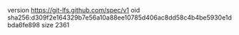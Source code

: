 version https://git-lfs.github.com/spec/v1
oid sha256:d309f2e164329b7e56a10a88ee10785d406ac8dd58c4b4be5930e1dbda6fe898
size 2361
